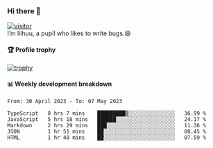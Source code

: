 ### Hi there 👋
[![visitor](https://visitor-badge.glitch.me/badge?page_id=liihuu&right_color=blue)](https://github.com/liihuu)<br>
I’m liihuu, a pupil who likes to write bugs.😄


#### 🏆 Profile trophy
[![trophy](https://github-profile-trophy.vercel.app?username=liihuu&margin-w=16&margin-h=16&rank=-C,-B)](https://github.com/liihuu)


#### 📊 Weekly development breakdown
<!--START_SECTION:waka-->

```text
From: 30 April 2023 - To: 07 May 2023

TypeScript   8 hrs 7 mins    █████████▒░░░░░░░░░░░░░░░   36.99 %
JavaScript   5 hrs 18 mins   ██████░░░░░░░░░░░░░░░░░░░   24.17 %
Markdown     2 hrs 29 mins   ███░░░░░░░░░░░░░░░░░░░░░░   11.36 %
JSON         1 hr 51 mins    ██░░░░░░░░░░░░░░░░░░░░░░░   08.45 %
HTML         1 hr 40 mins    ██░░░░░░░░░░░░░░░░░░░░░░░   07.59 %
```

<!--END_SECTION:waka-->

<!--
**liihuu/liihuu** is a ✨ _special_ ✨ repository because its `README.md` (this file) appears on your GitHub profile.

Here are some ideas to get you started:

- 🔭 I’m currently working on ...
- 🌱 I’m currently learning ...
- 👯 I’m looking to collaborate on ...
- 🤔 I’m looking for help with ...
- 💬 Ask me about ...
- 📫 How to reach me: ...
- 😄 Pronouns: ...
- ⚡ Fun fact: ...
-->
